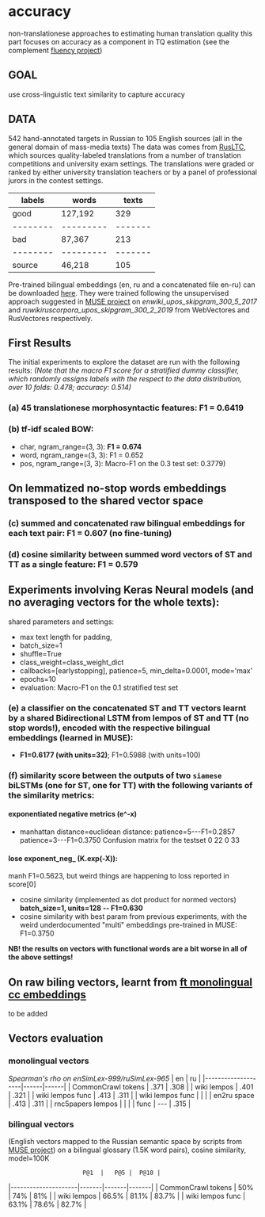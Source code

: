 # accuracy
non-translationese approaches to estimating human translation quality
this part focuses on accuracy as a component in TQ estimation
(see the complement [fluency project]())

## GOAL
use cross-linguistic text similarity to capture accuracy

## DATA
542 hand-annotated targets in Russian to 105 English sources (all in the general domain of mass-media texts)
The data was comes from [RusLTC](https://www.rus-ltc.org/static/html/about.html), which sources quality-labeled translations from a number of translation competitions and university exam settings.
The translations were graded or ranked by either university translation teachers or by a panel of professional jurors in the contest settings. 


| labels |  words  | texts |
|--------|---------|-------|
| good   | 127,192 |  329  |
|--------|---------|-------|
|  bad   |  87,367 |  213  |
|--------|---------|-------|
| source |  46,218 |  105  |

Pre-trained bilingual embeddings (en, ru and a concatenated file en-ru) can be downloaded [here](https://dev.rus-ltc.org/static/misc/accuracy/biling_vector_models.tar.gz).
They were trained following the unsupervised approach suggested in [MUSE project](https://github.com/facebookresearch/MUSE) on *enwiki_upos_skipgram_300_5_2017* and *ruwikiruscorpora_upos_skipgram_300_2_2019* from WebVectores and RusVectores respectively.

## First Results

The initial experiments to explore the dataset are run with the following results:
*(Note that the macro F1 score for a stratified dummy classifier, which randomly assigns labels with the respect to the data distribution, over 10 folds: 0.478; accuracy: 0.514)*

### (a) 45 translationese morphosyntactic features: F1 = 0.6419
### (b) tf-idf scaled BOW:
* char, ngram_range=(3, 3): **F1 = 0.674**
* word, ngram_range=(3, 3): F1 = 0.652
* pos, ngram_range=(3, 3): Macro-F1 on the 0.3 test set: 0.3779)

## On lemmatized no-stop words embeddings transposed to the shared vector space
### (c) summed and concatenated raw bilingual embeddings for each text pair: F1 = 0.607 (no fine-tuning)
### (d) cosine similarity between summed word vectors of ST and TT as a single feature: F1 = 0.579

## Experiments involving Keras Neural models (and no averaging vectors for the whole texts):
shared parameters and settings: 
* max text length for padding, 
* batch_size=1
* shuffle=True
* class\_weight=class\_weight\_dict
* callbacks=[earlystopping], patience=5, min_delta=0.0001, mode='max'
* epochs=10
* evaluation: Macro-F1 on the 0.1 stratified test set
### (e) a classifier on the concatenated ST and TT vectors learnt by a shared Bidirectional LSTM from lempos of ST and TT (no stop words!), encoded with the respective bilingual embeddings (learned in MUSE): 
* **F1=0.6177 (with units=32)**; F1=0.5988 (with units=100)

### (f) similarity score between the outputs of two `siamese` biLSTMs (one for ST, one for TT) with the following variants of the similarity metrics:
#### exponentiated negative metrics (e^-x)
* manhattan distance=euclidean distance: patience=5---F1=0.2857 patience=3---F1=0.3750
Confusion matrix for the testset
 0 22
 0 33
#### lose exponent_neg_ (K.exp(-X)):
manh F1=0.5623, but weird things are happening to loss reported in score[0]

* cosine similarity (implemented as dot product for normed vectors) **batch_size=1, units=128 -- F1=0.630**
* cosine similarity with best param from previous experiments, with the weird underdocumented "multi" embeddings pre-trained in MUSE: F1=0.3750

**NB! the results on vectors with functional words are a bit worse in all of the above settings!**

## On raw biling vectors, learnt from [ft monolingual cc embeddings](https://github.com/facebookresearch/fastText/blob/master/docs/crawl-vectors.md)
to be added

## Vectors evaluation
### monolingual vectors 
*Spearman's rho on enSimLex-999/ruSimLex-965*
                     |  en  |  ru  |
|--------------------|------|------|
| CommonCrawl tokens | .371 | .308 |
| wiki lempos        | .401 | .321 |
| wiki lempos func   | .413 | .311 |
| wiki lempos func   |      |      |
| en2ru space        | .413 | .311 |
| rnc5papers lempos  |      |      |
| func               |  --- | .315 |

### bilingual vectors 
(English vectors mapped to the Russian semantic space by scripts from [MUSE project](https://github.com/facebookresearch/MUSE))
on a bilingual glossary (1.5K word pairs), cosine similarity, model=100K

                         P@1  |   P@5 |  P@10 |
|---------------------|-------|-------|-------|
| CommonCrawl tokens  | 50%   | 74%   |  81%  |
| wiki lempos         | 66.5% | 81.1% | 83.7% |
| wiki lempos func    | 63.1% | 78.6% | 82.7% |







